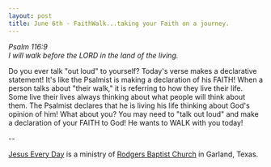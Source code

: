 ```yaml
---
layout: post
title: June 6th - FaithWalk...taking your Faith on a journey.
---
```


_Psalm 116:9  
I will walk before the LORD in the land of the living._

Do you ever talk "out loud" to yourself? Today's verse makes a
declarative statement! It's like the Psalmist is making a declaration
of his FAITH! When a person talks about "their walk," it is referring
to how they live their life. Some live their lives always thinking
about what people will think about them. The Psalmist declares that
he is living his life thinking about God's opinion of him! What about
you? You may need to "talk out loud" and make a declaration of your
FAITH to God! He wants to WALK with you today!

 --

<a href=http://jesuseveryday.net>Jesus Every Day</a> is a ministry of <a href=http://rodgersbaptist.net>Rodgers Baptist Church</a> in Garland, Texas.
